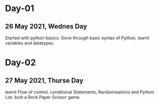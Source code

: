 # Day-01
## 26 May 2021, Wednes Day
Started with python basics. Gone through basic syntax of Python, learnt variables and datatypes.

# Day-02
## 27 May 2021, Thurse Day
learnt Flow of control, conditional Statements, Randomisations and Python List.
built a Rock Paper Scissor game.


